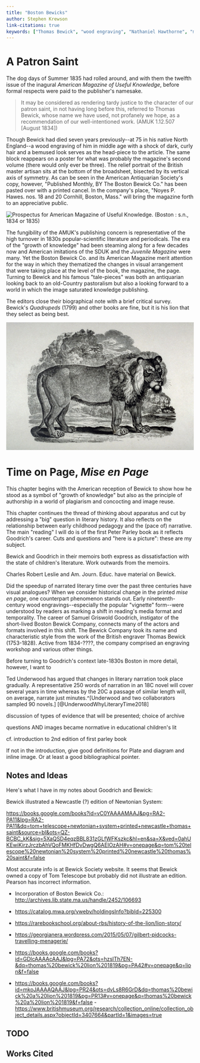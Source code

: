 ```yaml
---
title: "Boston Bewicks"
author: Stephen Krewson
link-citations: true
keywords: ["Thomas Bewick", "wood engraving", "Nathaniel Hawthorne", "magazine editing", "visual culture", "popular science"]
---
```



# A Patron Saint

The dog days of Summer 1835 had rolled around, and with them the twelfth issue of the inagural *American Magazine of Useful Knowledge*, before formal respects were paid to the publisher's namesake. 

> It may be considered as rendering tardy justice to the character of our patron saint, in not having long before this, referred to Thomas Bewick, whose name we have used, not profanely we hope, as a recommendation of our well-intentioned work. (AMUK 1.12.507 [August 1834])

Though Bewick had died seven years previously--at 75 in his native North England--a wood engraving of him in middle age with a shock of dark, curly hair and a bemused look serves as the head-piece to the article. The same block reappears on a poster for what was probably the magazine's second volume (there would only ever be three). The relief portrait of the British master artisan sits at the bottom of the broadsheet, bisected by its vertical axis of symmetry. As can be seen in the American Antiquarian Society's copy, however, "Published Monthly, BY The Boston Bewick Co." has been pasted over with a printed cancel. In the company's place, "Noyes P. Hawes. nos. 18 and 20 Cornhill, Boston, Mass." will bring the magazine forth to an appreciative public.

![Prospectus for *American Magazine of Useful Knowledge*. (Boston : s.n., 1834 or 1835)](img/amer-mag-poster.jpg)

The fungibility of the AMUK's publishing concern is representative of the high turnover in 1830s popular-scientific literature and periodicals. The era of the "growth of knowledge" had been steaming along for a few decades now and American imitations of the SDUK and the *Juvenile Magazine* were many. Yet the Boston Bewick Co. and its American Magazine merit attention for the way in which they thematized the changes in visual arrangement that were taking place at the level of the book, the magazine, the page. Turning to Bewick and his famous "tale-pieces" was both an antiquarian looking back to an old-Country pastoralism but also a looking forward to a world in which the image saturated knowledge publishing.

The editors close their biographical note with a brief critical survey. Bewick's *Quadrupeds* (1799) and other books are fine, but it is his lion that they select as being best.

![Thomas Bewick. "Large lion" commissioned by Charnley in 1819 for *Works*. (Newcastle: 1822)](img/bewick-1819-lion.jpg)


# Time on Page, *Mise en Page*

This chapter begins with the American reception of Bewick to show how he stood as a symbol of "growth of knowledge" but also as the principle of authorship in a world of plagiarism and concocting and image reuse.

This chapter continues the thread of thinking about apparatus and cut by addressing a "big" question in literary history. It also reflects on the relationship between early childhood pedagogy and the (pace of) narrative. The main "reading" I will do is of the first Peter Parley book as it reflects Goodrich's career. Cuts and questions and "here is a picture": these are my subject.

Bewick and Goodrich in their memoirs both express as dissatisfaction with the state of children's literature. Work outwards from the memoirs.

Charles Robert Leslie and Am. Journ. Educ. have material on Bewick.



Did the speedup of narrated literary time over the past three centuries have visual analogues? When we consider historical change in the printed *mise en page*, one counterpart phenomenon stands out. Early nineteenth-century wood engravings--especially the popular "vignette" form--were understood by readers as marking a shift in reading's media format and temporality. The career of Samuel Griswold Goodrich, instigator of the short-lived Boston Bewick Company, connects many of the actors and formats involved in this shift. The Bewick Company took its name and characteristic style from the work of the British engraver Thomas Bewick (1753-1828). Active from 1834-????, the company comprised an engraving workshop and various other things.

Before turning to Goodrich's context late-1830s Boston in more detail, however, I want to 

Ted Underwood has argued that changes in literary narration took place gradually. A representative 250 words of narration in an 18C novel will cover several years in time whereas by the 20C a passage of similar length will, on average, narrate just minutes.^[Underwood and two collaborators sampled 90 novels.] [@UnderwoodWhyLiteraryTime2018]

discussion of types of evidence that will be presented; choice of archive

questions AND images became normative in educational children's lit

cf. introduction to 2nd edition of first parley book

If not in the introduction, give good definitions for Plate and diagram and inline image. Or at least a good bibliographical pointer.


## Notes and Ideas

Here's what I have in my notes about Goodrich and Bewick:

Bewick illustrated a Newcastle (?) edition of Newtonian System:

https://books.google.com/books?id=vC0YAAAAMAAJ&pg=RA2-PA11&lpg=RA2-PA11&dq=tom+telescope+newtonian+system+printed+newcastle+thomas+saint&source=bl&ots=QZ-BCBC_kK&sig=5XaQSD4eqzBBL831zGLfWFKszkc&hl=en&sa=X&ved=0ahUKEwiKirzJrczbAhVQoFMKHfDvDwgQ6AEIOzAH#v=onepage&q=tom%20telescope%20newtonian%20system%20printed%20newcastle%20thomas%20saint&f=false

Most accurate info is at Bewick Society website. It seems that Bewick owned a copy of Tom Telescope but probably did not illustrate an edition. Pearson has incorrect information.

- Incorporation of Boston Bewick Co.: http://archives.lib.state.ma.us/handle/2452/106693

- https://catalog.mwa.org/vwebv/holdingsInfo?bibId=225300

- https://rarebookschool.org/about-rbs/history-of-the-lion/lion-story/
- https://georgianera.wordpress.com/2015/05/07/gilbert-pidcocks-travelling-menagerie/
- https://books.google.com/books?id=GDlcAAAAcAAJ&lpg=PA72&ots=hzslTh7EN-&dq=thomas%20bewick%20lion%201819&pg=PA42#v=onepage&q=lion&f=false
- https://books.google.com/books?id=mkoJAAAAQAAJ&lpg=PR24&ots=dvLs8R6GrD&dq=thomas%20bewick%20a%20lion%201819&pg=PR13#v=onepage&q=thomas%20bewick%20a%20lion%201819&f=false
-https://www.britishmuseum.org/research/collection_online/collection_object_details.aspx?objectId=3407664&partId=1&images=true


## TODO


## Works Cited
